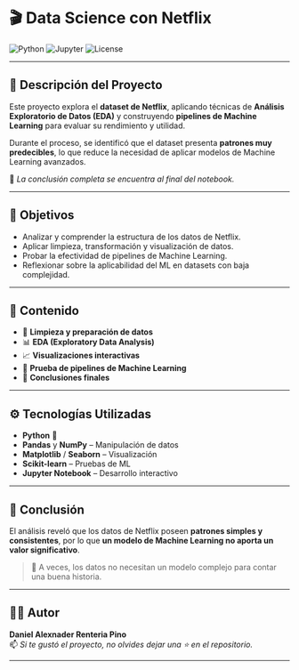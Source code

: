 # 🎬 Data Science con Netflix  

![Python](https://img.shields.io/badge/Python-3.10-blue?logo=python)
![Jupyter](https://img.shields.io/badge/Jupyter-Notebook-orange?logo=jupyter)
![License](https://img.shields.io/badge/License-MIT-green)

---

## 🧩 Descripción del Proyecto  

Este proyecto explora el **dataset de Netflix**, aplicando técnicas de **Análisis Exploratorio de Datos (EDA)** y construyendo **pipelines de Machine Learning** para evaluar su rendimiento y utilidad.  

Durante el proceso, se identificó que el dataset presenta **patrones muy predecibles**, lo que reduce la necesidad de aplicar modelos de Machine Learning avanzados.  

📘 *La conclusión completa se encuentra al final del notebook.*

---

## 🎯 Objetivos  

- Analizar y comprender la estructura de los datos de Netflix.  
- Aplicar limpieza, transformación y visualización de datos.  
- Probar la efectividad de pipelines de Machine Learning.  
- Reflexionar sobre la aplicabilidad del ML en datasets con baja complejidad.  

---

## 🧠 Contenido  

- 🧹 **Limpieza y preparación de datos**  
- 📊 **EDA (Exploratory Data Analysis)**  
- 📈 **Visualizaciones interactivas**  
- 🤖 **Prueba de pipelines de Machine Learning**  
- 🧾 **Conclusiones finales**

---

## ⚙️ Tecnologías Utilizadas  

- **Python** 🐍  
- **Pandas** y **NumPy** – Manipulación de datos  
- **Matplotlib** / **Seaborn** – Visualización  
- **Scikit-learn** – Pruebas de ML  
- **Jupyter Notebook** – Desarrollo interactivo  

---

## 💬 Conclusión  

El análisis reveló que los datos de Netflix poseen **patrones simples y consistentes**, por lo que **un modelo de Machine Learning no aporta un valor significativo**.  

> 🧩 A veces, los datos no necesitan un modelo complejo para contar una buena historia.

---

## 👨‍💻 Autor  

**Daniel Alexnader Renteria Pino**  
📫 *Si te gustó el proyecto, no olvides dejar una ⭐ en el repositorio.*  

---

